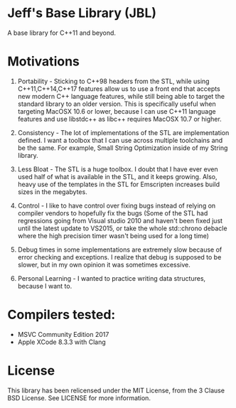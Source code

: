 # Jeff's Base Library (JBL)
A base library for C++11 and beyond.

# Motivations
1) Portability - Sticking to C++98 headers from the STL, while using C++11,C++14,C++17 features allow us to use a front end that accepts new modern C++ language features, while still being able to target the standard library to an older version. This is specifically useful when targeting MacOSX 10.6 or lower, because I can use C++11 language features and use libstdc++ as libc++ requires MacOSX 10.7 or higher.

2) Consistency - The lot of implementations of the STL are implementation defined. I want a toolbox that I can use across multiple toolchains and be the same. For example, Small String Optimization inside of my String library.

3) Less Bloat - The STL is a huge toolbox. I doubt that I have ever even used half of what is available in the STL, and it keeps growing. Also, heavy use of the templates in the STL for Emscripten increases build sizes in the megabytes.

4) Control - I like to have control over fixing bugs instead of relying on compiler vendors to hopefully fix the bugs (Some of the STL had regressions going from Visual studio 2010 and haven't been fixed just until the latest update to VS2015, or take the whole std::chrono debacle where the high precision timer wasn't being used for a long time)

5) Debug times in some implementations are extremely slow because of error checking and exceptions. I realize that debug is supposed to be slower, but in my own opinion it was sometimes excessive.

6) Personal Learning - I wanted to practice writing data structures, because I want to.

# Compilers tested:

* MSVC Community Edition 2017
* Apple XCode 8.3.3 with Clang

# License
This library has been relicensed under the MIT License, from the 3 Clause BSD License. See LICENSE for more information.